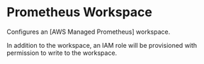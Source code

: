 # Prometheus Workspace

Configures an [AWS Managed Prometheus] workspace.

In addition to the workspace, an IAM role will be provisioned with permission to
write to the workspace.
